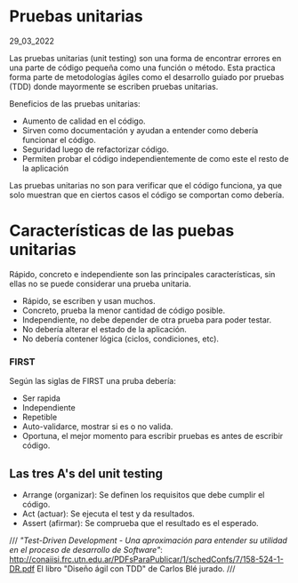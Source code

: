 # Pruebas unitarias
29_03_2022

Las pruebas unitarias (unit testing) son una forma de encontrar errores en una parte de código pequeña como una función o método. Esta practica forma parte de metodologías ágiles como el desarrollo guiado por pruebas (TDD) donde mayormente se escriben pruebas unitarias.

Beneficios de las pruebas unitarias:

* Aumento de calidad en el código.
* Sirven como documentación y ayudan a entender como debería funcionar el código.
* Seguridad luego de refactorizar código.
* Permiten probar el código independientemente de como este el resto de la aplicación

Las pruebas unitarias no son para verificar que el código funciona, ya que solo muestran que en ciertos casos el código se comportan como debería.

# Características de las puebas unitarias

Rápido, concreto e independiente son las principales características, sin ellas no se puede considerar una prueba unitaria.

* Rápido, se escriben y usan muchos.
* Concreto, prueba la menor cantidad de código posible.
* Independiente, no debe depender de otra prueba para poder testar.
* No debería alterar el estado de la aplicación.
* No debería contener lógica (ciclos, condiciones, etc).

### FIRST

Según las siglas de FIRST una pruba debería:

* Ser rapida
* Independiente
* Repetible
* Auto-validarce, mostrar si es o no valida.
* Oportuna, el mejor momento para escribir pruebas es antes de escribir código.

## Las tres A's del unit testing

* Arrange (organizar): Se definen los requisitos que debe cumplir el código.
* Act (actuar): Se ejecuta el test y da resultados.
* Assert (afirmar): Se comprueba que el resultado es el esperado.

///
*"Test-Driven Development - Una aproximación para entender su utilidad en el proceso de desarrollo de Software"*: http://conaiisi.frc.utn.edu.ar/PDFsParaPublicar/1/schedConfs/7/158-524-1-DR.pdf
El libro "Diseño ágil con TDD" de Carlos Blé jurado.
///